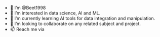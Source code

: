 - 👋 I’m @Beet1998
- 👀 I’m interested in data science, Al and ML.
- 🌱 I’m currently learning AI tools for data integration and manipulation.
- 💞️ I’m looking to collaborate on any related subject and project.
- 📫 Reach me via 

<!---
Beet1998/Beet1998 is a ✨ special ✨ repository because its `README.md` (this file) appears on your GitHub profile.
You can click the Preview link to take a look at your changes.
--->
